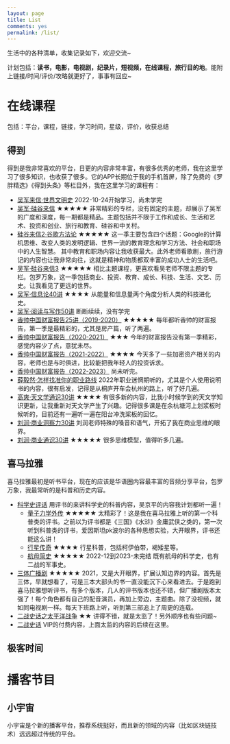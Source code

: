 ```yaml
---
layout: page
title: List
comments: yes
permalink: /list/
---
```

生活中的各种清单，收集记录如下，欢迎交流~

计划包括：**读书，电影，电视剧，纪录片，短视频，在线课程，旅行目的地**。能附上链接/时间/评价/攻略就更好了，事事有回应~

# 在线课程
包括：平台，课程，链接，学习时间，星级，评价，收获总结

## 得到
得到是我非常喜欢的平台，日更的内容非常丰富，有很多优秀的老师，我在这里学习了很多知识，也收获了很多。它的APP长期位于我的手机首屏，除了免费的《罗胖精选》《得到头条》等栏目外，我在这里学习的课程有：

- [吴军来信·世界文明史](https://www.dedao.cn/course/detail?id=D75xge6dAqWVpPas3eVYRzmGO14jPZ) 2022-10-24开始学习，尚未学完
- [吴军·硅谷来信](https://www.dedao.cn/course/detail?id=1w2YlEkp7AMKr5ahY3Xy4Zd8oLjg0a) ★★★★★ 非常精彩的专栏，没有固定的主题，却展示了吴军的广度和深度，每一期都是精品。主题包括并不限于工作和成长、生活和艺术、投资和创业、旅行和教育、硅谷和中关村。
- [硅谷来信2·谷歌方法论](https://www.dedao.cn/course/detail?id=PZNRwQ0qL1MVEbAskxJ3lmz4kgWEnx) ★★★★★ 这一季主要包含四个话题：Google的计算机思维、改变人类的发明逻辑、世界一流的教育理念和学习方法、社会和职场中的人生智慧。 其中教育和职场内容让我收获最大。此外老师看歌剧，旅行游记的内容也让我非常向往，这就是精神和物质都双丰富的成功人士的生活吧。
- [吴军·硅谷来信3](https://www.dedao.cn/course/detail?id=1w2YlEkp7AMKr5ahDjXy4Zd8oLjg0a) ★★★★★ 相比主题课程，更喜欢看吴老师不限主题的专栏。包罗万象，这一季包括商业、投资、教育、成长、科技、生活、文艺、历史。让我看见了更远的世界。
- [吴军·信息论40讲](https://www.dedao.cn/course/detail?id=m0GbPnO9NwlJ9p1svZV7p6kr5LQxRd) ★★★★ 从能量和信息量两个角度分析人类的科技进化史。
- [吴军·阅读与写作50讲](https://www.dedao.cn/course/detail?id=m0GbPnO9NwlJ9p1s6eV7p6kr5LQxRd) 断断续续，没有学完
- [香帅中国财富报告25讲（2019-2020）](https://www.dedao.cn/course/detail?id=40OR3Yl1pDaJL5DhvaX8wBmNxykP9n) ★★★★★ 每年都听香帅的财富报告，第一季是最精彩的，尤其是房产篇，听了两遍。
- [香帅中国财富报告（2020-2021）](https://www.dedao.cn/course/detail?id=PZNRwQ0qL1MVEbAsQ8J3lmz4kgWEnx) ★★★ 今年的财富报告没有第一季精彩，感觉内容少了点，意犹未尽。
- [香帅中国财富报告（2021-2022）](https://www.dedao.cn/course/detail?id=9LnlWEqDj76VzmMsE5KmOA4epMBPxa) ★★★★ 今天多了一些加密资产相关的内容，老师也是与时俱进，比较能把我年轻人的投资诉求。
- [香帅中国财富报告（2022-2023）](https://www.dedao.cn/course/detail?id=27YMAa9qPv4VMnQsa8Jen0RE5dGLlO) 尚未听完。
- [薛毅然·怎样找准你的职业路线](https://www.dedao.cn/course/detail?id=Y80DAGnRNE7J3mns9pKLzgZpax1dO5) 2022年职业迷惘期听的，尤其是个人使用说明书的内容，很有启发，记得是从桐庐开车会杭州的路上，听了好几遍。
- [高爽·天文学通识30讲](https://www.dedao.cn/course/detail?id=wQG0xjrRlNamKY1f8yKg5k293pyOqM) ★★★★ 有很多新的内容，比我小时候学到的天文学知识更新，让我重新对天文学产生了兴趣。记得很多课是在余杭塘河上划浆板时候听的，目前还有一遍听一遍在阳台冲洗桨板的回忆。
- [刘润·商业洞察力30讲](https://www.dedao.cn/course/detail?id=v12pOMZN7mbJwgMs2pJDrjxdYaGkoE) 刘润老师特殊的嗓音和语气，开拓了我在商业思维的眼界。
- [刘润·商业通识30讲](https://www.dedao.cn/course/detail?id=nb9L2q1e3OxKBPNsZZJrgN8P0Rwo6B) ★★★★★ 很多思维模型，值得听多几遍。

## 喜马拉雅
喜马拉雅最初是听书平台，现在的应该是华语圈内容最丰富的音频分享平台，包罗万象，我最常听的是科普和历史内容。

- [科学史评话](https://www.ximalaya.com/zhubo/10946830) 用评书的来讲科学史的科普内容，吴京平的内容我计划都听一遍！
  - [量子力学外传](https://www.ximalaya.com/album/3308560) ★★★★★ 太精彩了！这是我在喜马拉雅上听的第一个科普类的评书。之前以为评书都是《三国》《水浒》金庸武侠之类的，第一次听到科普类的评书，爱因斯坦pk波尔的各种思想实验，大开眼界，评书还能这么讲！
  - [行星传奇](https://www.ximalaya.com/album/304601) ★★★★ 行星科普，包括柯伊伯带，褐矮星等。
  - [航母简史](https://www.ximalaya.com/album/5411224) ★★★★★ 2022-12到2023-未完结 既有航母的科学史，也有二战的军事史。
- [三体广播剧](https://www.ximalaya.com/album/30816438) ★★★★★ 2021，又是大开眼界，扩展认知边界的内容。首先是三体，早就想看了，可是三本大部头的书一直没能沉下心来看进去。于是跑到喜马拉雅想听评书，有多个版本，几人的评书版本也还不错，但广播剧版本太强了！每个角色都有自己的配音演员，再加上旁边，主题曲。除了没视频，就如同电视剧一样。每天下班路上听，听到第三部追上了周更的连载。
- [二战史话之太平洋战争](https://www.ximalaya.com/album/48199826) ★★ 讲得不错，就是太监了！另外顺序也有些问题~
- [二战史话](https://www.ximalaya.com/album/56112456) VIP的付费内容，上面太监的内容的后续在这里。
## 极客时间

# 播客节目
## 小宇宙
小宇宙是个新的播客平台，推荐系统挺好，而且新的领域的内容（比如区块链技术）远远超过传统的平台。
